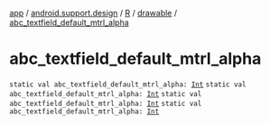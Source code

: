 [app](../../../index.md) / [android.support.design](../../index.md) / [R](../index.md) / [drawable](index.md) / [abc_textfield_default_mtrl_alpha](.)

# abc_textfield_default_mtrl_alpha

`static val abc_textfield_default_mtrl_alpha: `[`Int`](https://kotlinlang.org/api/latest/jvm/stdlib/kotlin/-int/index.html)
`static val abc_textfield_default_mtrl_alpha: `[`Int`](https://kotlinlang.org/api/latest/jvm/stdlib/kotlin/-int/index.html)
`static val abc_textfield_default_mtrl_alpha: `[`Int`](https://kotlinlang.org/api/latest/jvm/stdlib/kotlin/-int/index.html)
`static val abc_textfield_default_mtrl_alpha: `[`Int`](https://kotlinlang.org/api/latest/jvm/stdlib/kotlin/-int/index.html)